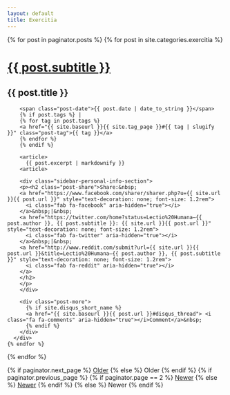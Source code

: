 ```yaml
---
layout: default
title: Exercitia
---
```


<div class="posts">
  {% for post in paginator.posts %}
	{% for post in site.categories.exercitia %}
	  <div class="post">
		<h1 class="post-title">
		  <a href="{{ site.baseurl }}{{ post.url }}">
			{{ post.subtitle }}
		  </a>
		</h1>
		<h2 class="post-subtitle">{{ post.title }}</h2>

		<span class="post-date">{{ post.date | date_to_string }}</span>
		{% if post.tags %} | 
		{% for tag in post.tags %}
		<a href="{{ site.baseurl }}{{ site.tag_page }}#{{ tag | slugify }}" class="post-tag">{{ tag }}</a>
		{% endfor %}
		{% endif %}

		<article>
		  {{ post.excerpt | markdownify }}
		<article>
		
		<div class="sidebar-personal-info-section">
		<p><h2 class="post-share">Share:&nbsp;
		<a href="https://www.facebook.com/sharer/sharer.php?u={{ site.url }}{{ post.url }}" style="text-decoration: none; font-size: 1.2rem">
		  <i class="fab fa-facebook" aria-hidden="true"></i>
		</a>&nbsp;|&nbsp;
		<a href="https://twitter.com/home?status=Lectio%20Humana—{{ post.author }}, {{ post.subtitle }}: {{ site.url }}{{ post.url }}" style="text-decoration: none; font-size: 1.2rem">
		  <i class="fab fa-twitter" aria-hidden="true"></i>
		</a>&nbsp;|&nbsp;
		<a href="http://www.reddit.com/submit?url={{ site.url }}{{ post.url }}&title=Lectio%20Humana—{{ post.author }}, {{ post.subtitle }}" style="text-decoration: none; font-size: 1.2rem">
		  <i class="fab fa-reddit" aria-hidden="true"></i>
		</a>
		</h2>
		</p>
		</div>
		
		<div class="post-more">
		  {% if site.disqus_short_name %}
		  <a href="{{ site.baseurl }}{{ post.url }}#disqus_thread"> <i class="fa fa-comments" aria-hidden="true"></i>Comment</a>&nbsp;
		  {% endif %}
		</div>
	  </div>
	{% endfor %}
  {% endfor %}
</div>

<div class="pagination">
  {% if paginator.next_page %}
    <a class="pagination-item older" href="{{ site.baseurl }}/page{{paginator.next_page}}">Older</a>
  {% else %}
    <span class="pagination-item older">Older</span>
  {% endif %}
  {% if paginator.previous_page %}
    {% if paginator.page == 2 %}
      <a class="pagination-item newer" href="{{ site.baseurl }}/">Newer</a>
    {% else %}
      <a class="pagination-item newer" href="{{ site.baseurl }}/page{{paginator.previous_page}}">Newer</a>
    {% endif %}
  {% else %}
    <span class="pagination-item newer">Newer</span>
  {% endif %}
</div>